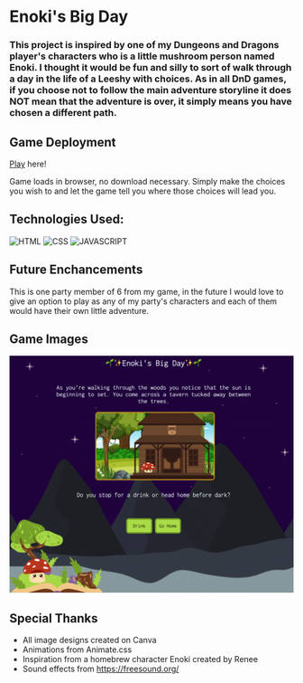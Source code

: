 # Enoki's Big Day

### This project is inspired by one of my Dungeons and Dragons player's characters who is a little mushroom person named Enoki. I thought it would be fun and silly to sort of walk through a day in the life of a Leeshy with choices. As in all DnD games, if you choose not to follow the main adventure storyline it does NOT mean that the adventure is over, it simply means you have chosen a different path.

## Game Deployment
[Play](https://enokis-big-day.surge.sh/) here!

Game loads in browser, no download necessary. Simply make the choices you wish to and let the game tell you where those choices will lead you.

## Technologies Used:
![HTML](https://img.shields.io/badge/-HTML-green)
![CSS](https://img.shields.io/badge/-CSS-blueviolet)
![JAVASCRIPT](https://img.shields.io/badge/-Javascript-yellow)

## Future Enchancements 
This is one party member of 6 from my game, in the future I would love to give an option to play as any of my party's characters and each of them would have their own little adventure.

## Game Images
![Start Screen](https://github.com/alldayoday/enokis-big-day/raw/main/assets/ss1.png)


## Special Thanks
* All image designs created on Canva
* Animations from Animate.css
* Inspiration from a homebrew character Enoki created by Renee
* Sound effects from https://freesound.org/ 